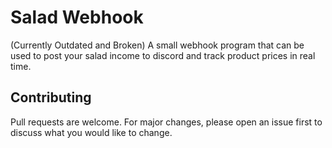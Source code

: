 # Salad Webhook
(Currently Outdated and Broken)
A small webhook program that can be used to post your salad income to discord and track product prices in real time.

## Contributing
Pull requests are welcome. For major changes, please open an issue first to discuss what you would like to change.
